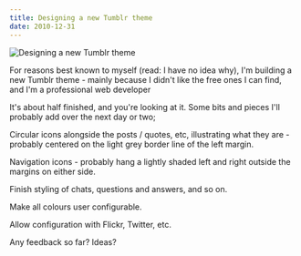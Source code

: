 ```yaml
---
title: Designing a new Tumblr theme
date: 2010-12-31
---
```


![Designing a new Tumblr theme](https://source.unsplash.com/ZYYS1kapOm8/1600x900)

For reasons best known to myself (read: I have no idea why), I'm building a new Tumblr theme - mainly because I didn't like the free ones I can find, and I'm a professional web developer

It's about half finished, and you're looking at it. Some bits and pieces I'll probably add over the next day or two;

Circular icons alongside the posts / quotes, etc, illustrating what they are - probably centered on the light grey border line of the left margin.

Navigation icons - probably hang a lightly shaded left and right outside the margins on either side.

Finish styling of chats, questions and answers, and so on.

Make all colours user configurable.

Allow configuration with Flickr, Twitter, etc.

Any feedback so far? Ideas?
